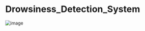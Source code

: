 # Drowsiness_Detection_System
![image](https://user-images.githubusercontent.com/63657713/120406250-0d2cff80-c368-11eb-8699-0e77cb2f76ee.png)

